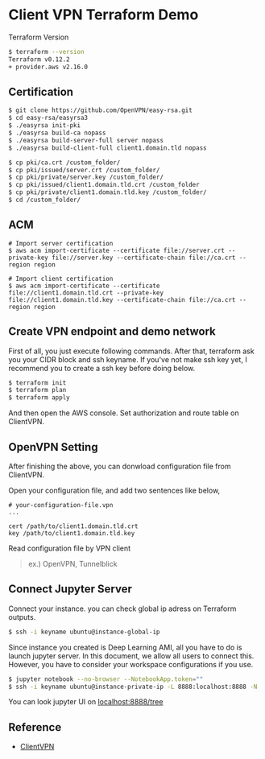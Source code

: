 # Client VPN Terraform Demo

Terraform Version 

```bash
$ terraform --version
Terraform v0.12.2
+ provider.aws v2.16.0
```

## Certification

```bash 
$ git clone https://github.com/OpenVPN/easy-rsa.git
$ cd easy-rsa/easyrsa3
$ ./easyrsa init-pki
$ ./easyrsa build-ca nopass
$ ./easyrsa build-server-full server nopass
$ ./easyrsa build-client-full client1.domain.tld nopass

$ cp pki/ca.crt /custom_folder/
$ cp pki/issued/server.crt /custom_folder/
$ cp pki/private/server.key /custom_folder/
$ cp pki/issued/client1.domain.tld.crt /custom_folder
$ cp pki/private/client1.domain.tld.key /custom_folder/
$ cd /custom_folder/

```

## ACM

```
# Import server certification
$ aws acm import-certificate --certificate file://server.crt --private-key file://server.key --certificate-chain file://ca.crt --region region

# Import client certification
$ aws acm import-certificate --certificate file://client1.domain.tld.crt --private-key file://client1.domain.tld.key --certificate-chain file://ca.crt --region region
```


## Create VPN endpoint and demo network

First of all, you just execute following commands. After that, terraform ask you your CIDR block and ssh keyname. If you've not make ssh key yet, I recommend you to create a ssh key before doing below.

```bash 
$ terraform init
$ terraform plan 
$ terraform apply 
```

And then open the AWS console. Set authorization and route table on ClientVPN. 


## OpenVPN Setting

After finishing the above, you can donwload configuration file from ClientVPN. 

Open your configuration file, and add two sentences like below, 

```
# your-configuration-file.vpn
...

cert /path/to/client1.domain.tld.crt
key /path/to/client1.domain.tld.key
```

Read configuration file by VPN client 
> ex.) OpenVPN, Tunnelblick

## Connect Jupyter Server

Connect your instance. you can check global ip adress on Terraform outputs.

```sh
$ ssh -i keyname ubuntu@instance-global-ip
```

Since instance you created is Deep Learning AMI, all you have to do is launch jupyter server. 
In this document, we allow all users to connect this. However, you have to consider your workspace configurations if you use.

```sh
$ jupyter notebook --no-browser --NotebookApp.token=""
$ ssh -i keyname ubuntu@instance-private-ip -L 8888:localhost:8888 -N 
```

You can look jupyter UI on [localhost:8888/tree](http://localhost:8888/tree)

## Reference

- [ClientVPN](https://docs.aws.amazon.com/ja_jp/vpn/latest/clientvpn-admin/what-is.html)
